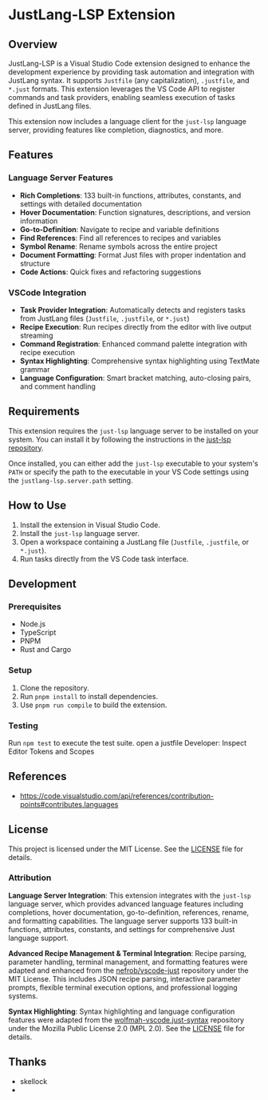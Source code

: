 # JustLang-LSP Extension

## Overview
JustLang-LSP is a Visual Studio Code extension designed to enhance the development experience by providing task automation and integration with JustLang syntax. It supports `Justfile` (any capitalization), `.justfile`, and `*.just` formats. This extension leverages the VS Code API to register commands and task providers, enabling seamless execution of tasks defined in JustLang files.

This extension now includes a language client for the `just-lsp` language server, providing features like completion, diagnostics, and more.

## Features

### Language Server Features
- **Rich Completions**: 133 built-in functions, attributes, constants, and settings with detailed documentation
- **Hover Documentation**: Function signatures, descriptions, and version information
- **Go-to-Definition**: Navigate to recipe and variable definitions
- **Find References**: Find all references to recipes and variables
- **Symbol Rename**: Rename symbols across the entire project
- **Document Formatting**: Format Just files with proper indentation and structure
- **Code Actions**: Quick fixes and refactoring suggestions

### VSCode Integration
- **Task Provider Integration**: Automatically detects and registers tasks from JustLang files (`Justfile`, `.justfile`, or `*.just`)
- **Recipe Execution**: Run recipes directly from the editor with live output streaming
- **Command Registration**: Enhanced command palette integration with recipe execution
- **Syntax Highlighting**: Comprehensive syntax highlighting using TextMate grammar
- **Language Configuration**: Smart bracket matching, auto-closing pairs, and comment handling

## Requirements

This extension requires the `just-lsp` language server to be installed on your system. You can install it by following the instructions in the [just-lsp repository](https://github.com/your-repo/just-lsp).

Once installed, you can either add the `just-lsp` executable to your system's `PATH` or specify the path to the executable in your VS Code settings using the `justlang-lsp.server.path` setting.

## How to Use
1. Install the extension in Visual Studio Code.
2. Install the `just-lsp` language server.
3. Open a workspace containing a JustLang file (`Justfile`, `.justfile`, or `*.just`).
4. Run tasks directly from the VS Code task interface.

## Development
### Prerequisites
- Node.js
- TypeScript
- PNPM
- Rust and Cargo

### Setup
1. Clone the repository.
2. Run `pnpm install` to install dependencies.
3. Use `pnpm run compile` to build the extension.

### Testing
Run `npm test` to execute the test suite.
open a justfile
    Developer: Inspect Editor Tokens and Scopes


## References

* https://code.visualstudio.com/api/references/contribution-points#contributes.languages

## License
This project is licensed under the MIT License. See the [LICENSE](LICENSE) file for details.


### Attribution

**Language Server Integration**: This extension integrates with the `just-lsp` language server, which provides advanced language features including completions, hover documentation, go-to-definition, references, rename, and formatting capabilities. The language server supports 133 built-in functions, attributes, constants, and settings for comprehensive Just language support.

**Advanced Recipe Management & Terminal Integration**: Recipe parsing, parameter handling, terminal management, and formatting features were adapted and enhanced from the [nefrob/vscode-just](https://github.com/nefrob/vscode-just) repository under the MIT License. This includes JSON recipe parsing, interactive parameter prompts, flexible terminal execution options, and professional logging systems.

**Syntax Highlighting**: Syntax highlighting and language configuration features were adapted from the [wolfmah-vscode.just-syntax](https://github.com/wolfmah-vscode/just-syntax) repository under the Mozilla Public License 2.0 (MPL 2.0). See the [LICENSE](LICENSE) file for details.

## Thanks
* skellock
* 